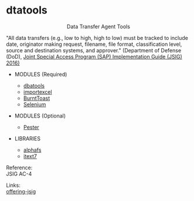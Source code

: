 # dtatools
<p style="text-align: center;">Data Transfer Agent Tools</p>  

"All data transfers (e.g., low to high, high to low) must be tracked to include date, originator 
making request, filename, file format, classification level, source and destination systems, 
and approver." (Department of Defense (DoD), [Joint Special Access Program (SAP) Implementation Guide (JSIG) 2016)](https://www.dcsa.mil/portals/91/documents/ctp/nao/JSIG_2016April11_Final_(53Rev4).pdf)  

* MODULES (Required)  
  * [dbatools](https://github.com/dataplat/dbatools)  
  * [importexcel](https://github.com/dfinke/ImportExcel)  
  * [BurntToast](https://www.powershellgallery.com/packages/BurntToast/0.8.5)  
  * [Selenium](https://www.powershellgallery.com/packages/Selenium/3.0.1)  
* MODULES (Optional)  
  * [Pester](https://github.com/pester/Pester)  

* LIBRARIES
  * [alphafs](http://alphafs.alphaleonis.com/)  
  * [itext7](https://itextpdf.com/)  
  
Reference:  
JSIG AC-4  

Links:  
  [offering-jsig](https://learn.microsoft.com/en-us/azure/compliance/offerings/offering-jsig)  
